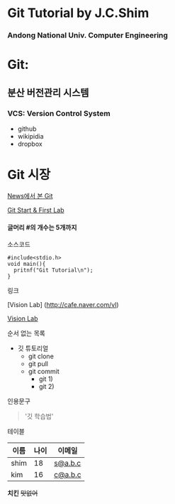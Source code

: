 # Git Tutorial by J.C.Shim
### Andong National Univ. Computer Engineering

# Git: 
## 분산 버전관리 시스템 
### VCS: Version Control System
* github
* wikipidia
* dropbox

# Git 시장
[News에서 본 Git](http://kossa.kr/xe/link2/2015052)

[Git Start & First Lab](https://github.com/jcshim/Git-Tutorial/blob/master/git-start.md)

#### 글머리 #의 개수는 5개까지

소스코드 

``` C언어
#include<stdio.h>
void main(){
  pritnf("Git Tutorial\n");
}
```

링크 

[Vision Lab]  (http://cafe.naver.com/vl)

[Vision Lab](http://cafe.naver.com/vl)

순서 없는 목록
* 깃 튜토리얼
  * git clone
  * git pull
  * git commit
    * git 1)
    * git 2)
    
    
인용문구

> '깃 학습법'

테이블

이름|나이|이메일
----|--|----|
shim|18|s@a.b.c|
kim|16|c@a.b.c|

**치킨**
~~맛없어~~

